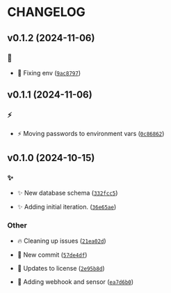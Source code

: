# CHANGELOG

## v0.1.2 (2024-11-06)

### :bug:

* :bug: Fixing env ([`9ac8797`](https://github.com/Westfall-io/windsage/commit/9ac879752f1c6ebed940f258fffc577bf437799a))

## v0.1.1 (2024-11-06)

### :zap:

* :zap: Moving passwords to environment vars ([`0c86862`](https://github.com/Westfall-io/windsage/commit/0c86862b68d5ec23787a080960d6723a18132bea))

## v0.1.0 (2024-10-15)

### :sparkles:

* :sparkles: New database schema ([`332fcc5`](https://github.com/Westfall-io/windsage/commit/332fcc5c17c67cc254187f18c8d1fc40b622390d))

* :sparkles: Adding initial iteration. ([`36e65ae`](https://github.com/Westfall-io/windsage/commit/36e65aeacc14e46f5d1751ed37e393d913f23f20))

### Other

* :fire: Cleaning up issues ([`21ea02d`](https://github.com/Westfall-io/windsage/commit/21ea02db1ff0b2870dcbb3f3655b935f59905259))

* :tada: New commit ([`57de4df`](https://github.com/Westfall-io/windsage/commit/57de4dfd2b601ecf61d23a9e3dcb5dae3959eb7f))

* :page_facing_up: Updates to license ([`2e95b8d`](https://github.com/Westfall-io/windsage/commit/2e95b8d5d2ccfcff979f87d1feff392ffec2764e))

* :tada: Adding webhook and sensor ([`ea7d6b0`](https://github.com/Westfall-io/windsage/commit/ea7d6b020c8ff5c02b3f2460f58d92901a6b6ba4))
